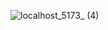 ![localhost_5173_ (4)](https://github.com/user-attachments/assets/26d3db64-107a-48dc-a6ed-e6bff6d4ab48)
